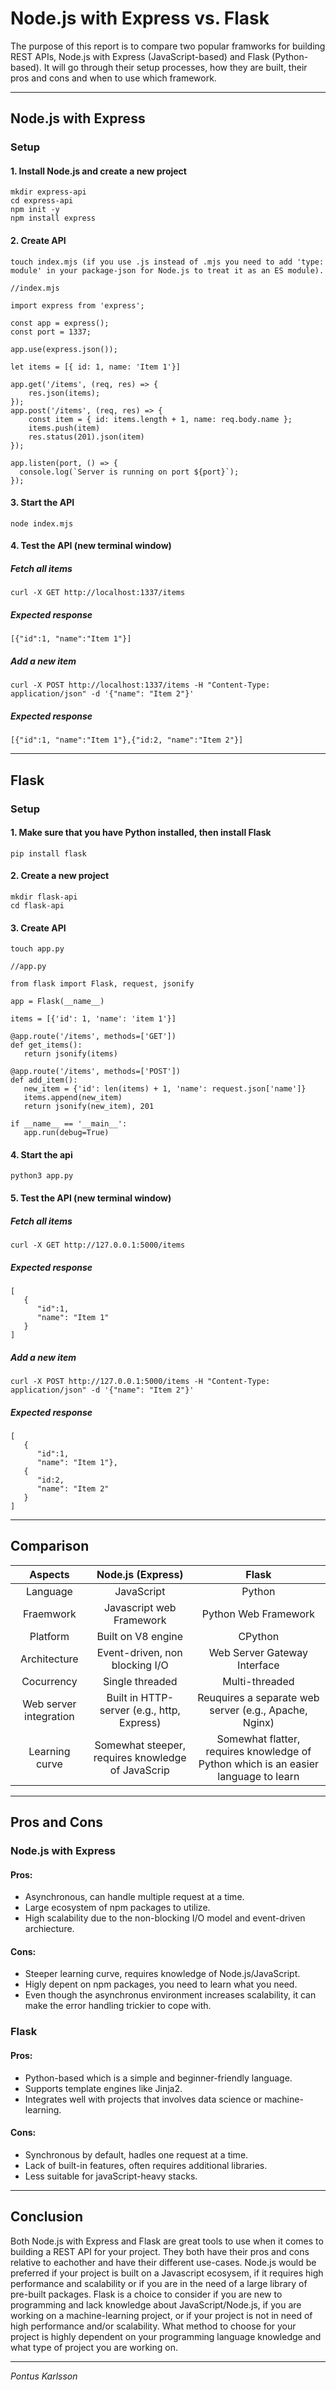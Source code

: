 # Node.js with Express vs. Flask
The purpose of this report is to compare two popular framworks for building REST APIs, Node.js with Express (JavaScript-based) and Flask (Python-based). It will go through their setup processes, how they are built, their pros and cons and when to use which framework.

---
## Node.js with Express
### Setup
#### 1. Install Node.js and create a new project

```
mkdir express-api
cd express-api
npm init -y
npm install express
```

#### 2. Create API
   
```
touch index.mjs (if you use .js instead of .mjs you need to add 'type: module' in your package-json for Node.js to treat it as an ES module).
```

```
//index.mjs

import express from 'express';

const app = express();
const port = 1337;

app.use(express.json());

let items = [{ id: 1, name: 'Item 1'}]

app.get('/items', (req, res) => {
    res.json(items);
});
app.post('/items', (req, res) => {
    const item = { id: items.length + 1, name: req.body.name };
    items.push(item)
    res.status(201).json(item)
});

app.listen(port, () => {
  console.log(`Server is running on port ${port}`);
});
```

#### 3. Start the API

```
node index.mjs
```

#### 4. Test the API (new terminal window)
##### Fetch all items

```
curl -X GET http://localhost:1337/items
```

##### Expected response

```
[{"id":1, "name":"Item 1"}]
```

##### Add a new item

```
curl -X POST http://localhost:1337/items -H "Content-Type: application/json" -d '{"name": "Item 2"}'
```

##### Expected response

```
[{"id":1, "name":"Item 1"},{"id:2, "name":"Item 2"}]
```

---
## Flask
### Setup
#### 1. Make sure that you have Python installed, then install Flask

```
pip install flask
```

#### 2. Create a new project

```
mkdir flask-api
cd flask-api
```

#### 3. Create API

```
touch app.py
```

```
//app.py

from flask import Flask, request, jsonify

app = Flask(__name__)

items = [{'id': 1, 'name': 'item 1'}]

@app.route('/items', methods=['GET'])
def get_items():
   return jsonify(items)

@app.route('/items', methods=['POST'])
def add_item():
   new_item = {'id': len(items) + 1, 'name': request.json['name']}
   items.append(new_item)
   return jsonify(new_item), 201

if __name__ == '__main__':
   app.run(debug=True)
```

#### 4. Start the api

```
python3 app.py
```

#### 5. Test the API (new terminal window)
##### Fetch all items

```
curl -X GET http://127.0.0.1:5000/items
```

##### Expected response

```
[
   {
      "id":1,
      "name": "Item 1"
   }
]
```

##### Add a new item

```
curl -X POST http://127.0.0.1:5000/items -H "Content-Type: application/json" -d '{"name": "Item 2"}'
```

##### Expected response

```
[
   {
      "id":1,
      "name": "Item 1"},
   {
      "id:2,
      "name": "Item 2"
   }
]
```

---
## Comparison

| Aspects | Node.js (Express) | Flask |
| :-----: | :---------------: | :---: |
| Language | JavaScript       | Python |
| Fraemwork | Javascript web Framework | Python Web Framework |
| Platform | Built on V8 engine | CPython |
| Architecture | Event-driven, non blocking I/O | Web Server Gateway Interface |
| Cocurrency | Single threaded | Multi-threaded |
| Web server integration | Built in HTTP-server (e.g., http, Express) | Reuquires a separate web server (e.g., Apache, Nginx) |
| Learning curve | Somewhat steeper, requires knowledge of JavaScrip | Somewhat flatter, requires knowledge of Python which is an easier language to learn |

---
## Pros and Cons
### Node.js with Express
#### Pros:
   * Asynchronous, can handle multiple request at a time.
   * Large ecosystem of npm packages to utilize.
   * High scalability due to the non-blocking I/O model and event-driven archiecture.
#### Cons:
   * Steeper learning curve, requires knowledge of Node.js/JavaScript.
   * Higly depent on npm packages, you need to learn what you need.
   * Even though the asynchronus environment increases scalability, it can make the error handling trickier to cope with.

### Flask
#### Pros:
   * Python-based which is a simple and beginner-friendly language.
   * Supports template engines like Jinja2.
   * Integrates well with projects that involves data science or machine-learning.
#### Cons:
   * Synchronous by default, hadles one request at a time.
   * Lack of built-in features, often requires additional libraries.
   * Less suitable for javaScript-heavy stacks.

---
## Conclusion
Both Node.js with Express and Flask are great tools to use when it comes to building a REST API for your project. They both have their pros and cons relative to eachother and have their different use-cases. Node.js would be preferred if your project is built on a Javascript ecosysem, if it requires high performance and scalability or if you are in the need of a large library of pre-built packages.
Flask is a choice to consider if you are new to programming and lack knowledge about JavaScript/Node.js, if you are working on a machine-learning project, or if your project is not in need of high performance and/or scalability.
What method to choose for your project is highly dependent on your programming language knowledge and what type of project you are working on.

---
_Pontus Karlsson_
